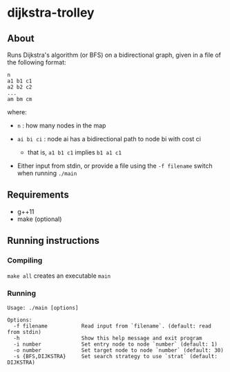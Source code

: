 # dijkstra-trolley

## About
Runs Dijkstra's algorithm (or BFS) on a bidirectional graph, given in a file of the following format:

```
n
a1 b1 c1
a2 b2 c2
...
am bm cm
```

where:
- `n` : how many nodes in the map
- `ai bi ci` : node ai has a bidirectional path to node bi with cost ci
	- that is, `a1 b1 c1` implies `b1 a1 c1`

- Either input from stdin, or provide a file using the `-f filename` switch when running `./main`

## Requirements
- g++11
- make (optional)

## Running instructions
### Compiling
`make all` creates an executable `main`

### Running
```
Usage: ./main [options]

Options:
  -f filename           Read input from `filename`. (default: read from stdin)
  -h                    Show this help message and exit program
  -i number             Set entry node to node `number` (default: 1)
  -o number             Set target node to node `number` (default: 30)
  -s {BFS,DIJKSTRA}     Set search strategy to use `strat` (default: DIJKSTRA)
```
